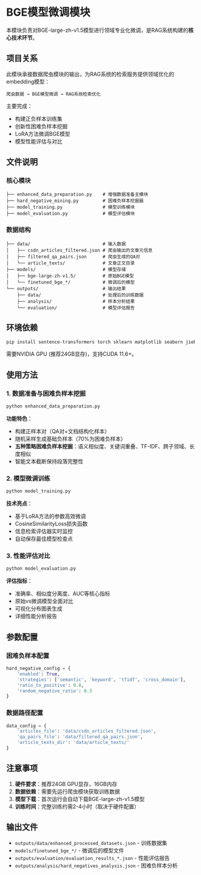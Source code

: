 # BGE模型微调模块

本模块负责对BGE-large-zh-v1.5模型进行领域专业化微调，是RAG系统构建的**核心技术环节**。

## 项目关系

此模块承接数据爬虫模块的输出，为RAG系统的检索服务提供领域优化的embedding模型：

```
爬虫数据 → BGE模型微调 → RAG系统检索优化
```

主要完成：

- 构建正负样本训练集
- 创新性困难负样本挖掘
- LoRA方法微调BGE模型
- 模型性能评估与对比

## 文件说明

### 核心模块

```
├── enhanced_data_preparation.py    # 增强数据准备主模块
├── hard_negative_mining.py         # 困难负样本挖掘器
├── model_training.py               # 模型训练模块  
├── model_evaluation.py             # 模型评估模块
```

### 数据结构

```
├── data/                           # 输入数据
│   ├── csdn_articles_filtered.json # 爬虫输出的文章元信息
│   ├── filtered_qa_pairs.json      # 爬虫生成的QA对
│   └── article_texts/              # 文章正文目录
├── models/                         # 模型存储
│   ├── bge-large-zh-v1.5/          # 原始BGE模型
│   └── finetuned_bge_*/            # 微调后的模型
└── outputs/                        # 输出结果
    ├── data/                       # 处理后的训练数据
    ├── analysis/                   # 样本分析结果
    └── evaluation/                 # 模型评估报告
```

## 环境依赖

```bash
pip install sentence-transformers torch sklearn matplotlib seaborn jieba
```

需要NVIDIA GPU (推荐24GB显存)，支持CUDA 11.6+。

## 使用方法

### 1. 数据准备与困难负样本挖掘

```bash
python enhanced_data_preparation.py
```

**功能特色**：

- 构建正样本对（QA对+文档结构化样本）
- 随机采样生成基础负样本（70%为困难负样本）
- **五种策略困难负样本挖掘**：语义相似度、关键词重叠、TF-IDF、跨子领域、长度相似
- 智能文本截断保持段落完整性

### 2. 模型微调训练

```bash
python model_training.py
```

**技术亮点**：

- 基于LoRA方法的参数高效微调
- CosineSimilarityLoss损失函数
- 信息检索评估器实时监控
- 自动保存最佳模型检查点

### 3. 性能评估对比

```bash
python model_evaluation.py
```

**评估指标**：

- 准确率、相似度分离度、AUC等核心指标
- 原始vs微调模型全面对比
- 可视化分布图表生成
- 详细性能分析报告

## 参数配置

### 困难负样本配置

```python
hard_negative_config = {
    'enabled': True,
    'strategies': ['semantic', 'keyword', 'tfidf', 'cross_domain'],
    'ratio_to_positive': 0.8,
    'random_negative_ratio': 0.3
}
```

### 数据路径配置

```python
data_config = {
    'articles_file': 'data/csdn_articles_filtered.json',
    'qa_pairs_file': 'data/filtered_qa_pairs.json', 
    'article_texts_dir': 'data/article_texts/'
}
```

## 注意事项

1. **硬件要求**：推荐24GB GPU显存，16GB内存
2. **数据依赖**：需要先运行爬虫模块获取训练数据
3. **模型下载**：首次运行会自动下载BGE-large-zh-v1.5模型
4. **训练时间**：完整训练约需2-4小时（取决于硬件配置）

## 输出文件

- `outputs/data/enhanced_processed_datasets.json` - 训练数据集
- `models/finetuned_bge_*/` - 微调后的模型文件
- `outputs/evaluation/evaluation_results_*.json` - 性能评估报告
- `outputs/analysis/hard_negatives_analysis.json` - 困难负样本分析